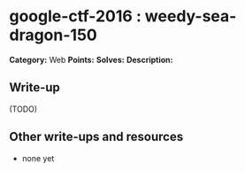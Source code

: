 # google-ctf-2016 : weedy-sea-dragon-150

**Category:** Web
**Points:** 
**Solves:** 
**Description:**



## Write-up

(TODO)

## Other write-ups and resources

* none yet
